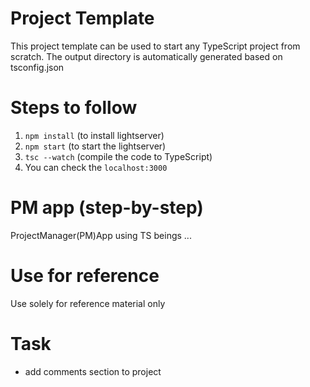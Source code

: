 # Project Template

This project template can be used to start any TypeScript project from scratch.
The output directory is automatically generated based on tsconfig.json

# Steps to follow

1. `npm install` (to install lightserver)
2. `npm start` (to start the lightserver)
3. `tsc --watch` (compile the code to TypeScript)
4. You can check the `localhost:3000`

# PM app (step-by-step)

ProjectManager(PM)App using TS beings ...

# Use for reference

Use solely for reference material only

# Task

- add comments section to project
